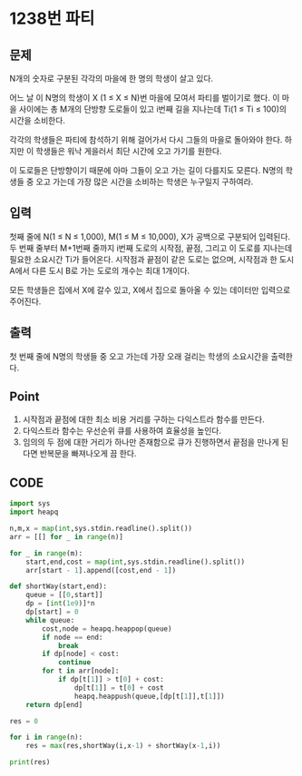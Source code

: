# 1238번 파티



## 문제



N개의 숫자로 구분된 각각의 마을에 한 명의 학생이 살고 있다.

어느 날 이 N명의 학생이 X (1 ≤ X ≤ N)번 마을에 모여서 파티를 벌이기로 했다. 이 마을 사이에는 총 M개의 단방향 도로들이 있고 i번째 길을 지나는데 Ti(1 ≤ Ti ≤ 100)의 시간을 소비한다.

각각의 학생들은 파티에 참석하기 위해 걸어가서 다시 그들의 마을로 돌아와야 한다. 하지만 이 학생들은 워낙 게을러서 최단 시간에 오고 가기를 원한다.

이 도로들은 단방향이기 때문에 아마 그들이 오고 가는 길이 다를지도 모른다. N명의 학생들 중 오고 가는데 가장 많은 시간을 소비하는 학생은 누구일지 구하여라.



## 입력

첫째 줄에 N(1 ≤ N ≤ 1,000), M(1 ≤ M ≤ 10,000), X가 공백으로 구분되어 입력된다. 두 번째 줄부터 M+1번째 줄까지 i번째 도로의 시작점, 끝점, 그리고 이 도로를 지나는데 필요한 소요시간 Ti가 들어온다. 시작점과 끝점이 같은 도로는 없으며, 시작점과 한 도시 A에서 다른 도시 B로 가는 도로의 개수는 최대 1개이다.

모든 학생들은 집에서 X에 갈수 있고, X에서 집으로 돌아올 수 있는 데이터만 입력으로 주어진다.



## 출력

첫 번째 줄에 N명의 학생들 중 오고 가는데 가장 오래 걸리는 학생의 소요시간을 출력한다.



## Point



1. 시작점과 끝점에 대한 최소 비용 거리를 구하는 다익스트라 함수를 만든다.
1. 다익스트라 함수는 우선순위 큐를 사용하여 효율성을 높인다.
1. 임의의 두 점에 대한 거리가 하나만 존재함으로 큐가 진행하면서 끝점을 만나게 된다면 반복문을 빠져나오게 끔 한다.



## CODE



```python
import sys
import heapq

n,m,x = map(int,sys.stdin.readline().split())
arr = [[] for _ in range(n)]

for _ in range(m):
    start,end,cost = map(int,sys.stdin.readline().split())
    arr[start - 1].append([cost,end - 1])

def shortWay(start,end):
    queue = [[0,start]]
    dp = [int(1e9)]*n
    dp[start] = 0
    while queue:
        cost,node = heapq.heappop(queue)
        if node == end:
            break
        if dp[node] < cost:
            continue
        for t in arr[node]:
            if dp[t[1]] > t[0] + cost:
                dp[t[1]] = t[0] + cost
                heapq.heappush(queue,[dp[t[1]],t[1]])
    return dp[end]

res = 0

for i in range(n):
    res = max(res,shortWay(i,x-1) + shortWay(x-1,i))

print(res)
```

